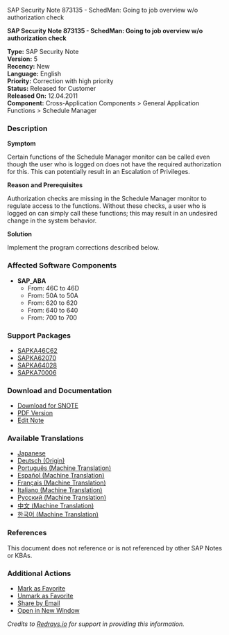 SAP Security Note 873135 - SchedMan: Going to job overview w/o authorization check

**SAP Security Note 873135 - SchedMan: Going to job overview w/o authorization check**

**Type:** SAP Security Note  
**Version:** 5  
**Recency:** New  
**Language:** English  
**Priority:** Correction with high priority  
**Status:** Released for Customer  
**Released On:** 12.04.2011  
**Component:** Cross-Application Components > General Application Functions > Schedule Manager

### Description

**Symptom**

Certain functions of the Schedule Manager monitor can be called even though the user who is logged on does not have the required authorization for this. This can potentially result in an Escalation of Privileges.

**Reason and Prerequisites**

Authorization checks are missing in the Schedule Manager monitor to regulate access to the functions. Without these checks, a user who is logged on can simply call these functions; this may result in an undesired change in the system behavior.

**Solution**

Implement the program corrections described below.

### Affected Software Components

- **SAP_ABA**  
  - From: 46C to 46D  
  - From: 50A to 50A  
  - From: 620 to 620  
  - From: 640 to 640  
  - From: 700 to 700

### Support Packages

- [SAPKA46C62](https://me.sap.com/supportpackage/SAPKA46C62)
- [SAPKA62070](https://me.sap.com/supportpackage/SAPKA62070)
- [SAPKA64028](https://me.sap.com/supportpackage/SAPKA64028)
- [SAPKA70006](https://me.sap.com/supportpackage/SAPKA70006)

### Download and Documentation

- [Download for SNOTE](https://notesdownloads.sap.com/note/0040000004946542017)
- [PDF Version](https://userapps.support.sap.com/sap/support/sfm/notes/print/0000873135?language=en-US&token=B9E81F1C7CA3679F8D885760CB0D6FA9)
- [Edit Note](https://me.sap.com/notes/0000873135/D)

### Available Translations

- [Japanese](https://me.sap.com/notes/0000873135/J)
- [Deutsch (Origin)](https://me.sap.com/notes/0000873135/D)
- [Português (Machine Translation)](https://me.sap.com/notes/0000873135/P)
- [Español (Machine Translation)](https://me.sap.com/notes/0000873135/S)
- [Français (Machine Translation)](https://me.sap.com/notes/0000873135/F)
- [Italiano (Machine Translation)](https://me.sap.com/notes/0000873135/I)
- [Русский (Machine Translation)](https://me.sap.com/notes/0000873135/R)
- [中文 (Machine Translation)](https://me.sap.com/notes/0000873135/1)
- [한국어 (Machine Translation)](https://me.sap.com/notes/0000873135/3)

### References

This document does not reference or is not referenced by other SAP Notes or KBAs.

### Additional Actions

- [Mark as Favorite](#)
- [Unmark as Favorite](#)
- [Share by Email](#)
- [Open in New Window](#)

*Credits to [Redrays.io](https://redrays.io) for support in providing this information.*